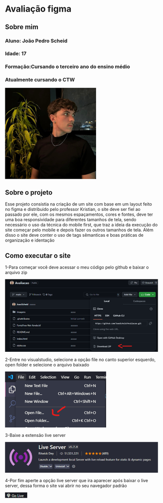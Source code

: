 <h1>Avaliação figma</h1>
<h2>Sobre mim </h2>
<h3>Aluno: João Pedro Scheid</h3>
<h3>Idade: 17</h3>
<h3>Formação:Cursando o terceiro ano do ensino médio</h3>
<h3>Atualmente cursando o CTW</h3>
 <img src="/Imagens/readme.jpg" width="300" height="300">
<h2>Sobre o projeto </h2>
<p>Esse projeto consistia na criação de um site com base em um layout feito no figma e distribuido pelo professor Kristian, o site deve ser fiel ao passado por ele, com os mesmos espaçamentos, cores e fontes, deve ter uma boa responsividade para diferentes tamanhos
de tela, sendo necessário o uso da técnica do mobile first, que traz a ideia da execução do site começar pelo mobile e depois fazer os outros tamanhos de tela. Além disso o site deve conter o uso de tags sêmanticas e boas práticas de organização e identação</p>

<h2>Como executar o site</h2>
<p>1-Para começar você deve acessar o meu código pelo github e baixar o arquivo zip</p>
<img src="/Imagens/passo1.png">
<p>2-Entre no visualstudio, selecione a opção file no canto superior esquerdo, open folder e selecione o arquivo baixado</p>
<img src="/Imagens/passo2.png">
<p>3-Baixe a extensão live server</p>
<img src="/Imagens/passo3.png">
<p>4-Por fim aperte a opção live server que ira aparecer após baixar o live server, dessa forma o site vai abrir no seu navegador padrão</p>
<img src="/Imagens/passo4.png">

